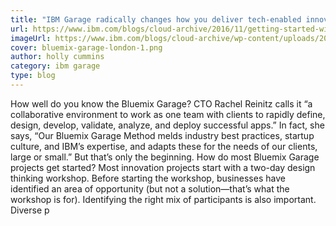 ```yaml
---
title: "IBM Garage radically changes how you deliver tech-enabled innovation"
url: https://www.ibm.com/blogs/cloud-archive/2016/11/getting-started-with-bluemix-garage/
imageUrl: https://www.ibm.com/blogs/cloud-archive/wp-content/uploads/2016/11/bluemix-garage-london-1.png
cover: bluemix-garage-london-1.png
author: holly cummins
category: ibm garage
type: blog
---
```


How well do you know the Bluemix Garage? CTO Rachel Reinitz calls it “a collaborative environment to work as one team with clients to rapidly define, design, develop, validate, analyze, and deploy successful apps.” In fact, she says, “Our Bluemix Garage Method melds industry best practices, startup culture, and IBM’s expertise, and adapts these for the needs of our clients, large or small.” But that’s only the beginning. How do most Bluemix Garage projects get started? Most innovation projects start with a two-day design thinking workshop. Before starting the workshop, businesses have identified an area of opportunity (but not a solution—that’s what the workshop is for). Identifying the right mix of participants is also important. Diverse p
